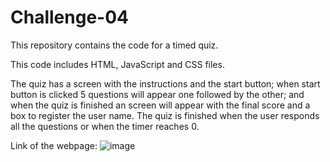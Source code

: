 # Challenge-04
This repository contains the code for a timed quiz. 

This code includes HTML, JavaScript and CSS files. 

The quiz has a screen with the instructions and the start button; when start button is clicked 5 questions will appear one followed by the other; and when the quiz is finished an screen will appear with the final score and a box to register the user name. The quiz is finished when the user responds all the questions or when the timer reaches 0. 

Link of the webpage: 
![image](https://github.com/ambersanti1/Challenge-04/assets/115123137/c1042fab-e94e-4b53-b3c6-d884be8e23c2)



